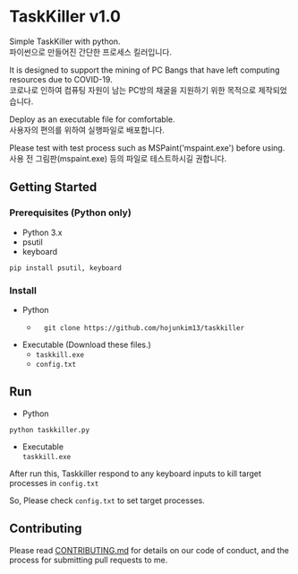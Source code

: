 # TaskKiller v1.0

Simple TaskKiller with python.  
파이썬으로 만들어진 간단한 프로세스 킬러입니다.    
  
It is designed to support the mining of PC Bangs that have left computing resources due to COVID-19.   
코로나로 인하여 컴퓨팅 자원이 남는 PC방의 채굴을 지원하기 위한 목적으로 제작되었습니다.

Deploy as an executable file for comfortable.  
사용자의 편의를 위하여 실행파일로 배포합니다.

Please test with test process such as MSPaint('mspaint.exe') before using.  
사용 전 그림판(mspaint.exe) 등의 파일로 테스트하시길 권합니다.
   


## Getting Started

### Prerequisites (Python only)

* Python 3.x
* psutil
* keyboard
```
pip install psutil, keyboard
```
### Install
* Python
    * ```
        git clone https://github.com/hojunkim13/taskkiller
        ```
* Executable (Download these files.)  
    * `taskkill.exe`
    * `config.txt`

## Run
* Python
```
python taskkiller.py
```
* Executable  
`taskkill.exe`
 
After run this, Taskkiller respond to any keyboard inputs to kill target processes in `config.txt`

So, Please check `config.txt` to set target processes.


## Contributing

Please read [CONTRIBUTING.md]() for details on our code of conduct, and the process for submitting pull requests to me.
